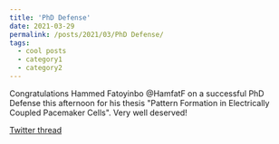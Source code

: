 ```yaml
---
title: 'PhD Defense'
date: 2021-03-29
permalink: /posts/2021/03/PhD Defense/
tags:
  - cool posts
  - category1
  - category2
---
```


Congratulations Hammed Fatoyinbo @HamfatF
 on a successful PhD Defense this afternoon for his thesis "Pattern Formation in Electrically Coupled Pacemaker Cells". Very well deserved!

[Twitter thread](https://twitter.com/rgbrown/status/1376367443963117574)
